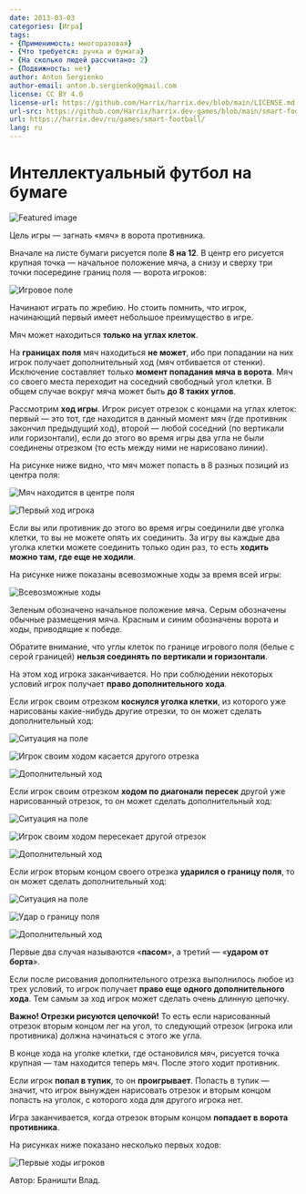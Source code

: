 ```yaml
---
date: 2013-03-03
categories: [Игра]
tags:
- {Применимость: многоразовая}
- {Что требуется: ручка и бумага}
- {На сколько людей рассчитано: 2}
- {Подвижность: нет}
author: Anton Sergienko
author-email: anton.b.sergienko@gmail.com
license: CC BY 4.0
license-url: https://github.com/Harrix/harrix.dev/blob/main/LICENSE.md
url-src: https://github.com/Harrix/harrix.dev-games/blob/main/smart-football/smart-football.md
url: https://harrix.dev/ru/games/smart-football/
lang: ru
---
```


# Интеллектуальный футбол на бумаге

![Featured image](featured-image.svg)

Цель игры — загнать «мяч» в ворота противника.

Вначале на листе бумаги рисуется поле **8 на 12**. В центр его рисуется крупная точка — начальное положение мяча, а снизу и сверху три точки посередине границ поля — ворота игроков:

![Игровое поле](img/playing_field.svg)

Начинают играть по жребию. Но стоить помнить, что игрок, начинающий первый имеет небольшое преимущество в игре.

Мяч может находиться **только на углах клеток**.

На **границах поля** мяч находиться **не может**, ибо при попадании на них игрок получает дополнительный ход (мяч отбивается от стенки). Исключение составляет только **момент попадания мяча в ворота**. Мяч со своего места переходит на соседний свободный угол клетки. В общем случае вокруг мяча может быть **до 8 таких углов**.

Рассмотрим **ход игры**. Игрок рисует отрезок с концами на углах клеток: первый — это тот, где находится в данный момент мяч (где противник закончил предыдущий ход), второй — любой соседний (по вертикали или горизонтали), если до этого во время игры два угла не были соединены отрезком (то есть между ними не нарисовано линии).

На рисунке ниже видно, что мяч может попасть в 8 разных позиций из центра поля:

![Мяч находится в центре поля](img/first-move_01.svg)

![Первый ход игрока](img/first-move_02.svg)

Если вы или противник до этого во время игры соединили две уголка клетки, то вы не можете опять их соединить. За игру вы каждые два уголка клетки можете соединить только один раз, то есть **ходить можно там, где еще не ходили**.

На рисунке ниже показаны всевозможные ходы за время всей игры:

![Всевозможные ходы](img/all-game-moves.svg)

Зеленым обозначено начальное положение мяча. Серым обозначены обычные размещения мяча. Красным и синим обозначены ворота и ходы, приводящие к победе.

Обратите внимание, что углы клеток по границе игрового поля (белые с серой границей) **нельзя соединять по вертикали и горизонтали**.

На этом ход игрока заканчивается. Но при соблюдении некоторых условий игрок получает **право дополнительного хода**.

Если игрок своим отрезком **коснулся уголка клетки**, из которого уже нарисованы какие-нибудь другие отрезки, то он может сделать дополнительный ход:

![Ситуация на поле](img/pass_01.svg)

![Игрок своим ходом касается другого отрезка](img/pass_02.svg)

![Дополнительный ход](img/pass_03.svg)

Если игрок своим отрезком **ходом по диагонали пересек** другой уже нарисованный отрезок, то он может сделать дополнительный ход:

![Ситуация на поле](img/pass-2_01.svg)

![Игрок своим ходом пересекает другой отрезок](img/pass-2_02.svg)

![Дополнительный ход](img/pass-2_03.svg)

Если игрок вторым концом своего отрезка **ударился о границу поля**, то он может сделать дополнительный ход:

![Ситуация на поле](img/kick_01.svg)

![Удар о границу поля](img/kick_02.svg)

![Дополнительный ход](img/kick_03.svg)

Первые два случая называются «**пасом**», а третий — «**ударом от борта**».

Если после рисования дополнительного отрезка выполнилось любое из трех условий, то игрок получает **право еще одного дополнительного хода**. Тем самым за ход игрок может сделать очень длинную цепочку.

**Важно! Отрезки рисуются цепочкой!** То есть если нарисованный отрезок вторым концом лег на угол, то следующий отрезок (игрока или противника) должна начинаться с этого же угла.

В конце хода на уголке клетки, где остановился мяч, рисуется точка крупная — там находится теперь мяч. После этого ходит противник.

Если игрок **попал в тупик**, то он **проигрывает**. Попасть в тупик — значит, что игрок вынужден нарисовать отрезок и вторым концом попасть на уголок, с которого хода для другого игрока нет.

Игра заканчивается, когда отрезок вторым концом **попадает в ворота противника**.

На рисунках ниже показано несколько первых ходов:

![Первые ходы игроков](img/game.svg)

Автор: Браништи Влад.
